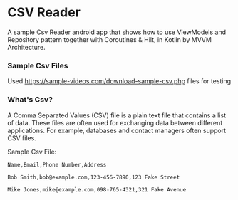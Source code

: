 
# CSV Reader

A sample Csv Reader android app that shows how to use ViewModels and Repository pattern together with Coroutines & Hilt, in Kotlin by MVVM Architecture.


### Sample Csv Files
Used https://sample-videos.com/download-sample-csv.php files for testing

### What's Csv?
A Comma Separated Values (CSV) file is a plain text file that contains a list of data. 
These files are often used for exchanging data between different applications. 
For example, databases and contact managers often support CSV files.

Sample Csv File:

```
Name,Email,Phone Number,Address

Bob Smith,bob@example.com,123-456-7890,123 Fake Street

Mike Jones,mike@example.com,098-765-4321,321 Fake Avenue
```



